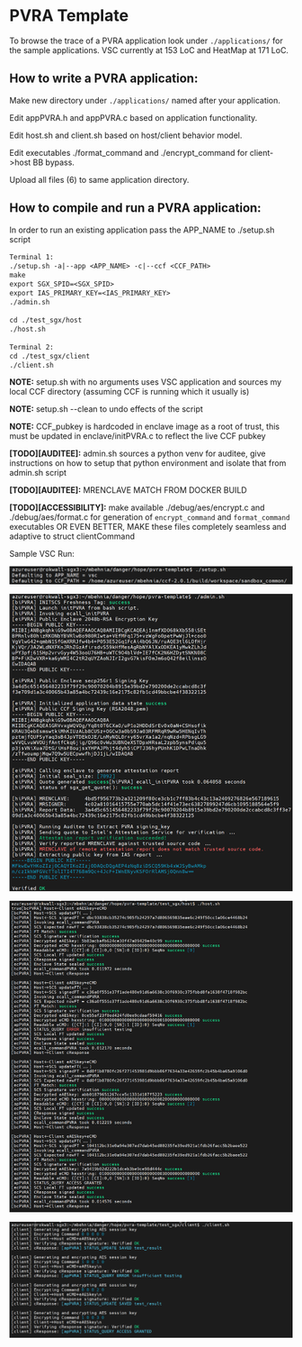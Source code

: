# PVRA Template

To browse the trace of a PVRA application look under ```./applications/``` for the sample applications. VSC currently at 153 LoC and HeatMap at 171 LoC.

## How to write a PVRA application:


Make new directory under ```./applications/``` named after your application.

Edit appPVRA.h and appPVRA.c based on application functionality.

Edit host.sh and client.sh based on host/client behavior model.

Edit executables ./format_command and ./encrypt_command for client->host BB bypass.

Upload all files (6) to same application directory.


## How to compile and run a PVRA application:

In order to run an existing application pass the APP_NAME to ./setup.sh script


```
Terminal 1:
./setup.sh -a|--app <APP_NAME> -c|--ccf <CCF_PATH>
make
export SGX_SPID=<SGX_SPID>
export IAS_PRIMARY_KEY=<IAS_PRIMARY_KEY>
./admin.sh

cd ./test_sgx/host
./host.sh

Terminal 2:
cd ./test_sgx/client
./client.sh
```
**NOTE:** setup.sh with no arguments uses VSC application and sources my local CCF directory (assuming CCF is running which it usually is)

**NOTE:** setup.sh --clean to undo effects of the script

**NOTE:** CCF_pubkey is hardcoded in enclave image as a root of trust, this must be updated in enclave/initPVRA.c to reflect the live CCF pubkey

**\[TODO\]\[AUDITEE\]:** admin.sh sources a python venv for auditee, give instructions on how to setup that python environment and isolate that from admin.sh script

**\[TODO\]\[AUDITEE\]:** MRENCLAVE MATCH FROM DOCKER BUILD

**\[TODO\]\[ACCESSIBILITY\]:** make available ./debug/aes/encrypt.c and ./debug/aes/format.c for generation of ```encrypt_command``` and ```format_command``` executables OR EVEN BETTER, MAKE these files completely seamless and adaptive to struct clientCommand 

Sample VSC Run:

![alt text](./readme/setup.png)

![alt text](./readme/admin.png)

![alt text](./readme/host.png)

![alt text](./readme/client.png)

